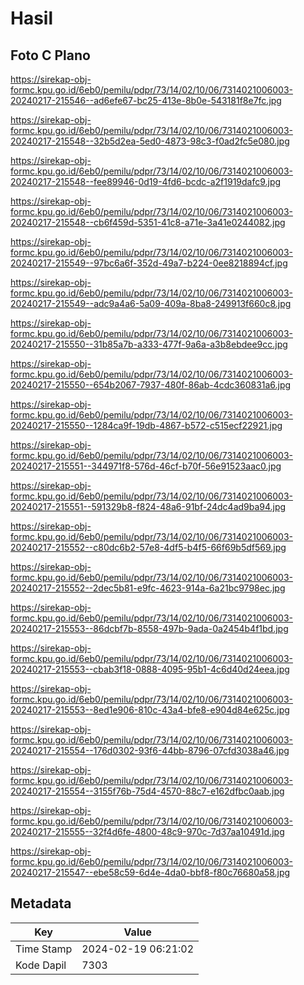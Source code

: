 # Hasil

## Foto C Plano

https://sirekap-obj-formc.kpu.go.id/6eb0/pemilu/pdpr/73/14/02/10/06/7314021006003-20240217-215546--ad6efe67-bc25-413e-8b0e-543181f8e7fc.jpg

https://sirekap-obj-formc.kpu.go.id/6eb0/pemilu/pdpr/73/14/02/10/06/7314021006003-20240217-215548--32b5d2ea-5ed0-4873-98c3-f0ad2fc5e080.jpg

https://sirekap-obj-formc.kpu.go.id/6eb0/pemilu/pdpr/73/14/02/10/06/7314021006003-20240217-215548--fee89946-0d19-4fd6-bcdc-a2f1919dafc9.jpg

https://sirekap-obj-formc.kpu.go.id/6eb0/pemilu/pdpr/73/14/02/10/06/7314021006003-20240217-215548--cb6f459d-5351-41c8-a71e-3a41e0244082.jpg

https://sirekap-obj-formc.kpu.go.id/6eb0/pemilu/pdpr/73/14/02/10/06/7314021006003-20240217-215549--97bc6a6f-352d-49a7-b224-0ee8218894cf.jpg

https://sirekap-obj-formc.kpu.go.id/6eb0/pemilu/pdpr/73/14/02/10/06/7314021006003-20240217-215549--adc9a4a6-5a09-409a-8ba8-249913f660c8.jpg

https://sirekap-obj-formc.kpu.go.id/6eb0/pemilu/pdpr/73/14/02/10/06/7314021006003-20240217-215550--31b85a7b-a333-477f-9a6a-a3b8ebdee9cc.jpg

https://sirekap-obj-formc.kpu.go.id/6eb0/pemilu/pdpr/73/14/02/10/06/7314021006003-20240217-215550--654b2067-7937-480f-86ab-4cdc360831a6.jpg

https://sirekap-obj-formc.kpu.go.id/6eb0/pemilu/pdpr/73/14/02/10/06/7314021006003-20240217-215550--1284ca9f-19db-4867-b572-c515ecf22921.jpg

https://sirekap-obj-formc.kpu.go.id/6eb0/pemilu/pdpr/73/14/02/10/06/7314021006003-20240217-215551--344971f8-576d-46cf-b70f-56e91523aac0.jpg

https://sirekap-obj-formc.kpu.go.id/6eb0/pemilu/pdpr/73/14/02/10/06/7314021006003-20240217-215551--591329b8-f824-48a6-91bf-24dc4ad9ba94.jpg

https://sirekap-obj-formc.kpu.go.id/6eb0/pemilu/pdpr/73/14/02/10/06/7314021006003-20240217-215552--c80dc6b2-57e8-4df5-b4f5-66f69b5df569.jpg

https://sirekap-obj-formc.kpu.go.id/6eb0/pemilu/pdpr/73/14/02/10/06/7314021006003-20240217-215552--2dec5b81-e9fc-4623-914a-6a21bc9798ec.jpg

https://sirekap-obj-formc.kpu.go.id/6eb0/pemilu/pdpr/73/14/02/10/06/7314021006003-20240217-215553--86dcbf7b-8558-497b-9ada-0a2454b4f1bd.jpg

https://sirekap-obj-formc.kpu.go.id/6eb0/pemilu/pdpr/73/14/02/10/06/7314021006003-20240217-215553--cbab3f18-0888-4095-95b1-4c6d40d24eea.jpg

https://sirekap-obj-formc.kpu.go.id/6eb0/pemilu/pdpr/73/14/02/10/06/7314021006003-20240217-215553--8ed1e906-810c-43a4-bfe8-e904d84e625c.jpg

https://sirekap-obj-formc.kpu.go.id/6eb0/pemilu/pdpr/73/14/02/10/06/7314021006003-20240217-215554--176d0302-93f6-44bb-8796-07cfd3038a46.jpg

https://sirekap-obj-formc.kpu.go.id/6eb0/pemilu/pdpr/73/14/02/10/06/7314021006003-20240217-215554--3155f76b-75d4-4570-88c7-e162dfbc0aab.jpg

https://sirekap-obj-formc.kpu.go.id/6eb0/pemilu/pdpr/73/14/02/10/06/7314021006003-20240217-215555--32f4d6fe-4800-48c9-970c-7d37aa10491d.jpg

https://sirekap-obj-formc.kpu.go.id/6eb0/pemilu/pdpr/73/14/02/10/06/7314021006003-20240217-215547--ebe58c59-6d4e-4da0-bbf8-f80c76680a58.jpg


## Metadata

| Key        | Value               |
| ---------- | ------------------- |
| Time Stamp | 2024-02-19 06:21:02 |
| Kode Dapil | 7303                |



